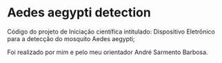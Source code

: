 # Aedes aegypti detection

Código do projeto de Iniciação científica intitulado: Dispositivo Eletrônico para a detecção do mosquito Aedes aegypti; 

Foi realizado por mim e pelo meu orientador André Sarmento Barbosa.
